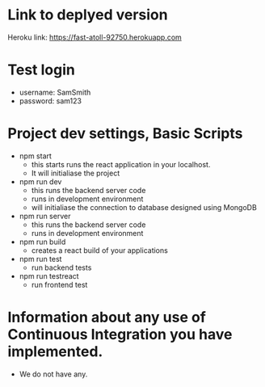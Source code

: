 # Link to deplyed version
Heroku link: https://fast-atoll-92750.herokuapp.com

# Test login
- username: SamSmith
- password: sam123

# Project dev settings, Basic Scripts
-   npm start 
    - this starts runs the react application in your localhost.
    - It will initialiase the project
-   npm run dev 
    - this runs the backend server code
    - runs in development environment
    - will initialiase the connection to database designed using MongoDB
-   npm run server 
    - this runs the backend server code
    - runs in development environment
-   npm run build 
    - creates a react build of your applications
-   npm run test
    - run backend tests
-   npm run testreact
    - run frontend test

# Information about any use of Continuous Integration you have implemented.
- We do not have any.